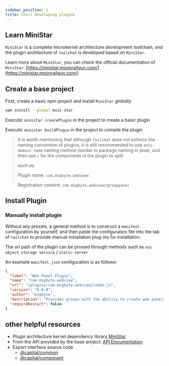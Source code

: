 ```yaml
---
sidebar_position: 1
title: Start developing plugins
---
```


## Learn MiniStar

`MiniStar` is a complete microkernel architecture development toolchain, and the plugin architecture of `tailchat` is developed based on `MiniStar`.

Learn more about `MiniStar`, you can check the official documentation of `MiniStar`: [https://ministar.moonrailgun.com/](https://ministar.moonrailgun.com/)

## Create a base project

First, create a basic npm project and install `MiniStar` globally

```bash
npm install --global mini-star
```

Execute: `ministar createPlugin` in the project to create a basic plugin

Execute: `ministar buildPlugin` in the project to compile the plugin

> It is worth mentioning that although `Tailchat` does not enforce the naming convention of plugins, it is still recommended to use `anti-domain name` naming method (similar to package naming in java), and then use `/` for the components in the plugin to split
>
> such as:
>
> Plugin name: `com.msgbyte.webview`
>
> Registration content: `com.msgbyte.webview/grouppanel`

## Install Plugin

### Manually install plugin

Without any presets, a general method is to construct a `manifest` configuration by yourself, and then paste the configuration file into the tab of `tailchat` to provide manual installation plug-ins for installation.

The url path of the plugin can be proxied through methods such as `oss object storage service` / `static-server`

An example `manifest.json` configuration is as follows:

```json
{
  "label": "Web Panel Plugin",
  "name": "com.msgbyte.webview",
  "url": "/plugins/com.msgbyte.webview/index.js",
  "version": "0.0.0",
  "author": "msgbyte",
  "description": "Provides groups with the ability to create web panels",
  "requireRestart": false
}
```

## other helpful resources

- Plugin architecture kernel dependency library [MiniStar](https://ministar.moonrailgun.com/)
- From the API provided by the base project: [API Documentation](./api/common)
- Export interface source code
  - [@capital/common](https://github.com/msgbyte/tailchat/blob/master/client/web/src/plugin/common/index.ts)
  - [@capital/component](https://github.com/msgbyte/tailchat/blob/master/client/web/src/plugin/component/index.tsx)
